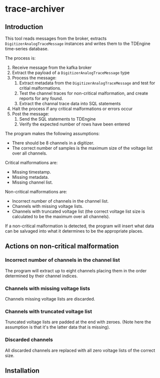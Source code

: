 # trace-archiver

## Introduction

This tool reads messages from the broker, extracts <code>DigitizerAnalogTraceMessage</code> instances and writes them to the TDEngine time-series database.

The process is:
1. Receive message from the kafka broker
1. Extract the payload of a <code>DigitizerAnalogTraceMessage</code> type
1. Process the message:
    1. Extract metadata from the <code>DigitizerAnalogTraceMessage</code> and test for critial malformations.
    1. Test the channel traces for non-critical malformation, and create reports for any found.
    1. Extract the channal trace data into SQL statements
1. Halt the process if any critical malformations or errors occur
1. Post the message:
    1. Send the SQL statements to TDEngine
    1. Verify the expected number of rows have been entered

The program makes the following assumptions:
* There should be 8 channels in a digitizer.
* The correct number of samples is the maximum size of the voltage list over all channels.

Critical malformations are:
* Missing timestamp.
* Missing metadata.
* Missing channel list.

Non-critical malformations are:
* Incorrect number of channels in the channel list.
* Channels with missing voltage lists.
* Channels with truncated voltage list (the correct voltage list size is calculated to be the maximum over all channels).

If a non-critical malformation is detected, the program will insert what data can be salvaged into what it determines to be the appropriate places.

## Actions on non-critical malformation
### Incorrect number of channels in the channel list
The program will extract up to eight channels placing them in the order determined by their channel indices.

### Channels with missing voltage lists
Channels missing voltage lists are discarded.

### Channels with truncated voltage list
Truncated voltage lists are padded at the end with zeroes. (Note here the assumption is that it's the latter data that is missing).

### Discarded channels
All discarded channels are replaced with all zero voltage lists of the correct size.

## Installation
